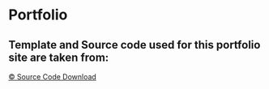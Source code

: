 # Portfolio


## Template and Source code used for this portfolio site are taken from: 
<a href="https://bootstrapmade.com/free-html-bootstrap-template-my-resume/"> © Source Code Download </a>
